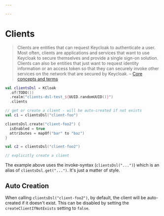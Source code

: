 ```yaml
---

---
```


Clients
=======

> Clients are entities that can request Keycloak to authenticate a user. Most often, clients are applications and
> services that want to use Keycloak to secure themselves and provide a single sign-on solution. Clients can also be
> entities that just want to request identity information or an access token so that they can securely invoke other
> services on the network that are secured by Keycloak.
> – [Core concepts and terms](https://www.keycloak.org/docs/latest/server_admin/#core-concepts-and-terms)

```kotlin
val clientsDsl = KCloak
  .of(TODO())
  .realm("clients-dsl-test_${UUID.randomUUID()}")
  .clients

// get or create a client - will be auto-created if not exists
val c1 = clientsDsl("client-foo")

clientsDsl.create("client-foo2") {
  isEnabled = true
  attributes = mapOf("bar" to "baz")
}

val c2 = clientsDsl("client-foo2")

// explicitly create a client
```

The example above uses the invoke-syntax (`clientsDsl("...")`) which is an alias of `clientsDsl.get("...")`. It's just a
matter of style.

## Auto Creation

When calling `clientsDsl("client-foo2")`, by default, the client will be auto-created if it doesn't exist. This can be
disabled by setting the `createClientIfNotExists` setting to `false`.
